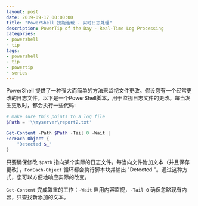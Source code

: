 ```yaml
---
layout: post
date: 2019-09-17 00:00:00
title: "PowerShell 技能连载 - 实时日志处理"
description: PowerTip of the Day - Real-Time Log Processing
categories:
- powershell
- tip
tags:
- powershell
- tip
- powertip
- series
---
```

PowerShell 提供了一种强大而简单的方法来监视文件更改。假设您有一个经常更改的日志文件。以下是一个PowerShell脚本，用于监视日志文件的更改。每当发生更改时，都会执行一些代码:

```powershell
# make sure this points to a log file
$Path = '\\myserver\report2.txt'

Get-Content -Path $Path -Tail 0 -Wait |
ForEach-Object {
    "Detected $_"
}
```

只要确保修改 `$path` 指向某个实际的日志文件。每当向文件附加文本（并且保存更改），`ForEach-Object` 循环都会执行脚本块并输出 "Detected "。通过这种方式，您可以方便地响应实际的改变。

`Get-Content` 完成繁重的工作：`-Wait` 启用内容监视，`-Tail 0` 确保忽略现有内容，只查找新添加的文本。

<!--本文国际来源：[Real-Time Log Processing](https://community.idera.com/database-tools/powershell/powertips/b/tips/posts/real-time-log-processing)-->

